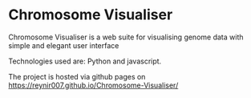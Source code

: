
# Chromosome Visualiser

Chromosome Visualiser is a web suite for visualising genome data with simple and elegant user interface

Technologies used are: Python and javascript. 

The project is hosted via github pages on <a>https://reynir007.github.io/Chromosome-Visualiser/</a>
